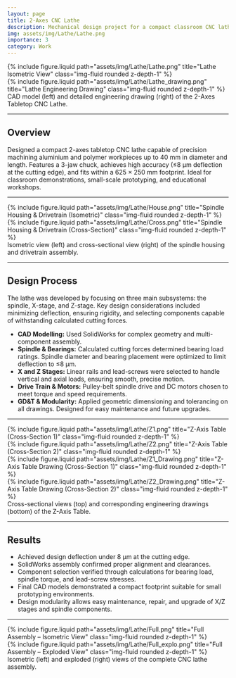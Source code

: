 ```yaml
---
layout: page
title: 2-Axes CNC Lathe
description: Mechanical design project for a compact classroom CNC lathe
img: assets/img/Lathe/Lathe.png
importance: 3
category: Work
---
```


<div class="row">
  <div class="col-sm mt-3 mt-md-0">
    {% include figure.liquid path="assets/img/Lathe/Lathe.png" title="Lathe Isometric View" class="img-fluid rounded z-depth-1" %}
  </div>
  <div class="col-sm mt-3 mt-md-0">
    {% include figure.liquid path="assets/img/Lathe/Lathe_drawing.png" title="Lathe Engineering Drawing" class="img-fluid rounded z-depth-1" %}
  </div>
</div>
<div class="caption">
   CAD model (left) and detailed engineering drawing (right) of the 2-Axes Tabletop CNC Lathe.
</div>

---

## Overview

Designed a compact 2-axes tabletop CNC lathe capable of precision machining aluminium and polymer workpieces up to 40 mm in diameter and length. Features a 3-jaw chuck, achieves high accuracy (≤8 μm deflection at the cutting edge), and fits within a 625 × 250 mm footprint. Ideal for classroom demonstrations, small-scale prototyping, and educational workshops.

---

<div class="row">
  <div class="col-sm mt-3 mt-md-0">
    {% include figure.liquid path="assets/img/Lathe/House.png" title="Spindle Housing & Drivetrain (Isometric)" class="img-fluid rounded z-depth-1" %}
  </div>
  <div class="col-sm mt-3 mt-md-0">
    {% include figure.liquid path="assets/img/Lathe/Cross.png" title="Spindle Housing & Drivetrain (Cross-Section)" class="img-fluid rounded z-depth-1" %}
  </div>
</div>
<div class="caption">
  Isometric view (left) and cross-sectional view (right) of the spindle housing and drivetrain assembly.
</div>

---

## Design Process

The lathe was developed by focusing on three main subsystems: the spindle, X-stage, and Z-stage. Key design considerations included minimizing deflection, ensuring rigidity, and selecting components capable of withstanding calculated cutting forces.

- **CAD Modelling:** Used SolidWorks for complex geometry and multi-component assembly.
- **Spindle & Bearings:** Calculated cutting forces determined bearing load ratings. Spindle diameter and bearing placement were optimized to limit deflection to ≤8 μm.
- **X and Z Stages:** Linear rails and lead-screws were selected to handle vertical and axial loads, ensuring smooth, precise motion.
- **Drive Train & Motors:** Pulley-belt spindle drive and DC motors chosen to meet torque and speed requirements.
- **GD&T & Modularity:** Applied geometric dimensioning and tolerancing on all drawings. Designed for easy maintenance and future upgrades.

---

<div class="row">
  <div class="col-sm mt-3 mt-md-0">
    {% include figure.liquid path="assets/img/Lathe/Z1.png" title="Z-Axis Table (Cross-Section 1)" class="img-fluid rounded z-depth-1" %}
  </div>
  <div class="col-sm mt-3 mt-md-0">
    {% include figure.liquid path="assets/img/Lathe/Z2.png" title="Z-Axis Table (Cross-Section 2)" class="img-fluid rounded z-depth-1" %}
  </div>
</div>

<div class="row">
  <div class="col-sm mt-3 mt-md-0">
    {% include figure.liquid path="assets/img/Lathe/Z1_Drawing.png" title="Z-Axis Table Drawing (Cross-Section 1)" class="img-fluid rounded z-depth-1" %}
  </div>
  <div class="col-sm mt-3 mt-md-0">
    {% include figure.liquid path="assets/img/Lathe/Z2_Drawing.png" title="Z-Axis Table Drawing (Cross-Section 2)" class="img-fluid rounded z-depth-1" %}
  </div>
</div>

<div class="caption">
  Cross-sectional views (top) and corresponding engineering drawings (bottom) of the Z-Axis Table.
</div>

---

## Results

- Achieved design deflection under 8 μm at the cutting edge.
- SolidWorks assembly confirmed proper alignment and clearances.
- Component selection verified through calculations for bearing load, spindle torque, and lead-screw stresses.
- Final CAD models demonstrated a compact footprint suitable for small prototyping environments.
- Design modularity allows easy maintenance, repair, and upgrade of X/Z stages and spindle components.

---

<div class="row">
  <div class="col-sm mt-3 mt-md-0">
    {% include figure.liquid path="assets/img/Lathe/Full.png" title="Full Assembly – Isometric View" class="img-fluid rounded z-depth-1" %}
  </div>
  <div class="col-sm mt-3 mt-md-0">
    {% include figure.liquid path="assets/img/Lathe/Full_explo.png" title="Full Assembly – Exploded View" class="img-fluid rounded z-depth-1" %}
  </div>
</div>

<div class="caption">
  Isometric (left) and exploded (right) views of the complete CNC lathe assembly.
</div>
